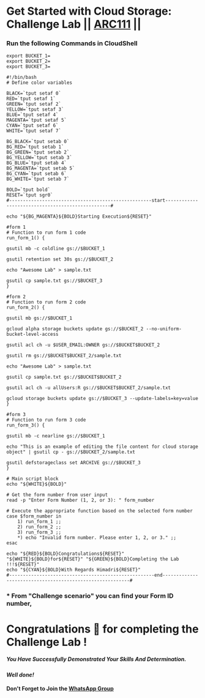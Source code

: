 # Get Started with Cloud Storage: Challenge Lab || [ARC111](https://www.cloudskillsboost.google/focuses/62706?parent=catalog) ||

### Run the following Commands in CloudShell

```
export BUCKET_1=
export BUCKET_2=
export BUCKET_3=
```

```
#!/bin/bash
# Define color variables

BLACK=`tput setaf 0`
RED=`tput setaf 1`
GREEN=`tput setaf 2`
YELLOW=`tput setaf 3`
BLUE=`tput setaf 4`
MAGENTA=`tput setaf 5`
CYAN=`tput setaf 6`
WHITE=`tput setaf 7`

BG_BLACK=`tput setab 0`
BG_RED=`tput setab 1`
BG_GREEN=`tput setab 2`
BG_YELLOW=`tput setab 3`
BG_BLUE=`tput setab 4`
BG_MAGENTA=`tput setab 5`
BG_CYAN=`tput setab 6`
BG_WHITE=`tput setab 7`

BOLD=`tput bold`
RESET=`tput sgr0`
#----------------------------------------------------start--------------------------------------------------#

echo "${BG_MAGENTA}${BOLD}Starting Execution${RESET}"

#form 1
# Function to run form 1 code
run_form_1() {

gsutil mb -c coldline gs://$BUCKET_1

gsutil retention set 30s gs://$BUCKET_2

echo "Awesome Lab" > sample.txt

gsutil cp sample.txt gs://$BUCKET_3
}

#form 2
# Function to run form 2 code
run_form_2() {

gsutil mb gs://$BUCKET_1

gcloud alpha storage buckets update gs://$BUCKET_2 --no-uniform-bucket-level-access

gsutil acl ch -u $USER_EMAIL:OWNER gs://$BUCKET$BUCKET_2

gsutil rm gs://$BUCKET$BUCKET_2/sample.txt

echo "Awesome Lab" > sample.txt

gsutil cp sample.txt gs://$BUCKET$BUCKET_2

gsutil acl ch -u allUsers:R gs://$BUCKET$BUCKET_2/sample.txt

gcloud storage buckets update gs://$BUCKET_3 --update-labels=key=value
}

#form 3
# Function to run form 3 code
run_form_3() {

gsutil mb -c nearline gs://$BUCKET_1

echo "This is an example of editing the file content for cloud storage object" | gsutil cp - gs://$BUCKET_2/sample.txt

gsutil defstorageclass set ARCHIVE gs://$BUCKET_3
}

# Main script block
echo "${WHITE}${BOLD}"

# Get the form number from user input
read -p "Enter Form Number (1, 2, or 3): " form_number

# Execute the appropriate function based on the selected form number
case $form_number in
    1) run_form_1 ;;
    2) run_form_2 ;;
    3) run_form_3 ;;
    *) echo "Invalid form number. Please enter 1, 2, or 3." ;;
esac

echo "${RED}${BOLD}Congratulations${RESET}" "${WHITE}${BOLD}for${RESET}" "${GREEN}${BOLD}Completing the Lab !!!${RESET}"
echo "${CYAN}${BOLD}With Regards Himadri${RESET}"
#-----------------------------------------------------end----------------------------------------------------------#
```
### * From "Challenge scenario" you can find your Form ID number,

# Congratulations 🎉 for completing the Challenge Lab !

##### *You Have Successfully Demonstrated Your Skills And Determination.*

#### *Well done!*

#### Don't Forget to Join the [WhatsApp Group](https://chat.whatsapp.com/CcX9gXycV1lKmOjnZQCk7g) 
